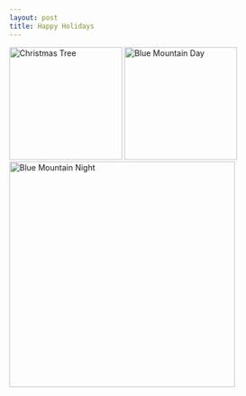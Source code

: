 ```yaml
---
layout: post
title: Happy Holidays
---
```


<img src="{{ site.baseurl }}/images/christmas-tree.jpg" alt="Christmas Tree" style="width: 200px;"/>
<img src="{{ site.baseurl }}/images/blue-mountain-day.jpg" alt="Blue Mountain Day" style="width: 200px;"/>
<img src="{{ site.baseurl }}/images/blue-mountain-night.jpg" alt="Blue Mountain Night" style="width: 400px;"/>

